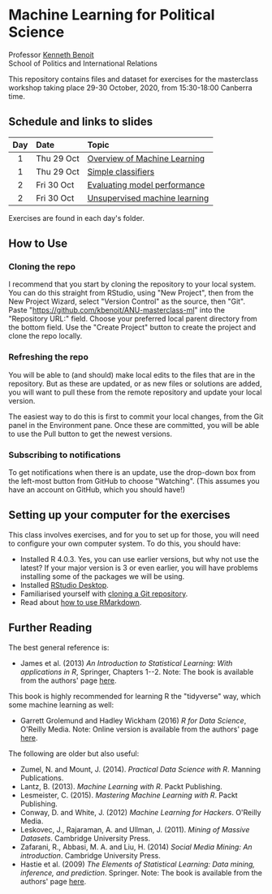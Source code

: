 # Machine Learning for Political Science

Professor [Kenneth Benoit](https://kenbenoit.net)  
School of Politics and International Relations

This repository contains files and dataset for exercises for the masterclass workshop taking place
29-30 October, 2020, from 15:30-18:00 Canberra time.

## Schedule and links to slides

| Day | Date      |  Topic |
|:---:|:----------|:-------|
| 1  | Thu 29 Oct | [Overview of Machine Learning](day1/) |
| 1  | Thu 29 Oct | [Simple classifiers](day1/) |
| 2  | Fri 30 Oct | [Evaluating model performance](day2/) |
| 2  | Fri 30 Oct | [Unsupervised machine learning](day2/) |

Exercises are found in each day's folder.

## How to Use

### Cloning the repo

I recommend that you start by cloning the repository to your local system.  You can do this straight from RStudio, using "New Project", then from the New Project Wizard, select "Version Control" as the source, then "Git".  Paste "https://github.com/kbenoit/ANU-masterclass-ml" into the "Repository URL:" field.  Choose your preferred local parent directory from the bottom field.  Use the "Create Project" button to create the project and clone the repo locally.

### Refreshing the repo

You will be able to (and should) make local edits to the files that are in the repository.  But as these are updated, or as new files or solutions are added, you will want to pull these from the remote repository and update your local version.

The easiest way to do this is first to commit your local changes, from the Git panel in the Environment pane.  Once these are committed, you will be able to use the Pull button to get the newest versions.

### Subscribing to notifications 

To get notifications when there is an update, use the drop-down box from the left-most button from GitHub to choose "Watching".  (This assumes you have an account on GitHub, which you should have!)

## Setting up your computer for the exercises

This class involves exercises, and for you to set up for those, you will need to configure your own computer system.  To do this, you should have:

* Installed R 4.0.3.  Yes, you can use earlier versions, but why not use the latest?  If your major version is 3 or even earlier, you will have problems installing some of the packages we will be using.
* Installed [RStudio Desktop](https://rstudio.com/products/rstudio/download/).
* Familiarised yourself with [cloning a Git repository](https://docs.github.com/en/free-pro-team@latest/github/creating-cloning-and-archiving-repositories/cloning-a-repository).
* Read about [how to use RMarkdown](https://rmarkdown.rstudio.com/lesson-1.html).

## Further Reading

The best general reference is:

* James et al. (2013) _An Introduction to Statistical Learning: With applications in R_, Springer, Chapters 1--2. Note: The book is available from the authors' page [here](http://www-bcf.usc.edu/~gareth/ISL/).

This book is highly recommended for learning R the "tidyverse" way, which some machine learning as well:

* Garrett Grolemund and Hadley Wickham (2016) _R for Data Science_, O'Reilly Media. Note: Online version is available from the authors' page [here](http://r4ds.had.co.nz/index.html).

The following are older but also useful:

* Zumel, N. and Mount, J. (2014). _Practical Data Science with R_. Manning Publications.
* Lantz, B. (2013). _Machine Learning with R_. Packt Publishing.
* Lesmeister, C. (2015). _Mastering Machine Learning with R_. Packt Publishing.
* Conway, D. and White, J. (2012) _Machine Learning for Hackers_. O'Reilly Media.
* Leskovec, J., Rajaraman, A. and Ullman, J. (2011). _Mining of Massive Datasets_. Cambridge University Press.
* Zafarani, R., Abbasi, M. A. and Liu, H. (2014) _Social Media Mining: An introduction_. Cambridge University Press.
* Hastie et al. (2009) _The Elements of Statistical Learning: Data mining, inference, and prediction_. Springer. Note: The book is available from the authors' page [here](http://statweb.stanford.edu/~tibs/ElemStatLearn/).

